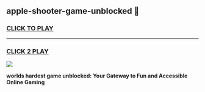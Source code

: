 
## apple-shooter-game-unblocked 👋
<h3>
<a href="https://premium.freeplayer.one?title=apple-shooter-game-unblocked&ref=14F">CLICK TO PLAY</a></h3>
<hr>

<h3>
<a href="https://premium.freeplayer.one?title=apple-shooter-game-unblocked&ref=14F">CLICK 2 PLAY</a>
  
</h3>

<a href="https://premium.freeplayer.one?title=apple-shooter-game-unblocked&ref=12F/"><img src="https://clearcache.store/games.png"></a>


**worlds hardest game unblocked: Your Gateway to Fun and Accessible Online Gaming**
